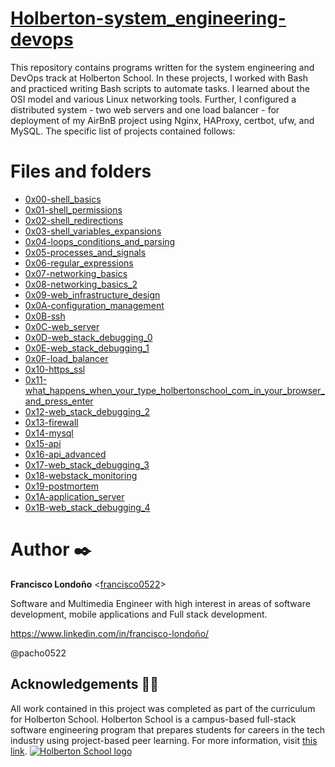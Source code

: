 # [Holberton-system_engineering-devops](https://github.com/francisco0522/holberton-system_engineering-devops)

This repository contains programs written for the system engineering and DevOps track at Holberton School. In these projects, I worked with Bash and practiced writing Bash scripts to automate tasks. I learned about the OSI model and various Linux networking tools. Further, I configured a distributed system - two web servers and one load balancer - for deployment of my AirBnB project using Nginx, HAProxy, certbot, ufw, and MySQL. The specific list of projects contained follows:

# Files and folders

* [0x00-shell_basics](https://github.com/francisco0522/holberton-system_engineering-devops/tree/master/0x00-shell_basics "0x00-shell_basics")
* [0x01-shell_permissions](https://github.com/francisco0522/holberton-system_engineering-devops/tree/master/0x01-shell_permissions "0x01-shell_permissions")
* [0x02-shell_redirections](https://github.com/francisco0522/holberton-system_engineering-devops/tree/master/0x02-shell_redirections "0x02-shell_redirections")
* [0x03-shell_variables_expansions](https://github.com/francisco0522/holberton-system_engineering-devops/tree/master/0x03-shell_variables_expansions "0x03-shell_variables_expansions")
* [0x04-loops_conditions_and_parsing](https://github.com/francisco0522/holberton-system_engineering-devops/tree/master/0x04-loops_conditions_and_parsing "0x04-loops_conditions_and_parsing")
* [0x05-processes_and_signals](https://github.com/francisco0522/holberton-system_engineering-devops/tree/master/0x05-processes_and_signals "0x05-processes_and_signals")
* [0x06-regular_expressions](https://github.com/francisco0522/holberton-system_engineering-devops/tree/master/0x06-regular_expressions "0x06-regular_expressions")
* [0x07-networking_basics](https://github.com/francisco0522/holberton-system_engineering-devops/tree/master/0x07-networking_basics "0x07-networking_basics")
* [0x08-networking_basics_2](https://github.com/francisco0522/holberton-system_engineering-devops/tree/master/0x08-networking_basics_2 "0x08-networking_basics_2")
* [0x09-web_infrastructure_design](https://github.com/francisco0522/holberton-system_engineering-devops/tree/master/0x09-web_infrastructure_design "0x09-web_infrastructure_design")
* [0x0A-configuration_management](https://github.com/francisco0522/holberton-system_engineering-devops/tree/master/0x0A-configuration_management "0x0A-configuration_management")
* [0x0B-ssh](https://github.com/francisco0522/holberton-system_engineering-devops/tree/master/0x0B-ssh "0x0B-ssh")
* [0x0C-web_server](https://github.com/francisco0522/holberton-system_engineering-devops/tree/master/0x0C-web_server "0x0C-web_server")
* [0x0D-web_stack_debugging_0](https://github.com/francisco0522/holberton-system_engineering-devops/tree/master/0x0D-web_stack_debugging_0 "0x0D-web_stack_debugging_0")
* [0x0E-web_stack_debugging_1](https://github.com/francisco0522/holberton-system_engineering-devops/tree/master/0x0E-web_stack_debugging_1 "0x0E-web_stack_debugging_1")
* [0x0F-load_balancer](https://github.com/francisco0522/holberton-system_engineering-devops/tree/master/0x0F-load_balancer "0x0F-load_balancer")
* [0x10-https_ssl](https://github.com/francisco0522/holberton-system_engineering-devops/tree/master/0x10-https_ssl "0x10-https_ssl")
* [0x11-what_happens_when_your_type_holbertonschool_com_in_your_browser_and_press_enter](https://github.com/francisco0522/holberton-system_engineering-devops/tree/master/0x11-what_happens_when_your_type_holbertonschool_com_in_your_browser_and_press_enter "0x11-what_happens_when_your_type_holbertonschool_com_in_your_browser_and_press_enter")
* [0x12-web_stack_debugging_2](https://github.com/francisco0522/holberton-system_engineering-devops/tree/master/0x12-web_stack_debugging_2 "0x12-web_stack_debugging_2")
* [0x13-firewall](https://github.com/francisco0522/holberton-system_engineering-devops/tree/master/0x13-firewall "0x13-firewall")
* [0x14-mysql](https://github.com/francisco0522/holberton-system_engineering-devops/tree/master/0x14-mysql "0x14-mysql")
* [0x15-api](https://github.com/francisco0522/holberton-system_engineering-devops/tree/master/0x15-api "0x15-api")
* [0x16-api_advanced](https://github.com/francisco0522/holberton-system_engineering-devops/tree/master/0x16-api_advanced "0x16-api_advanced")
* [0x17-web_stack_debugging_3](https://github.com/francisco0522/holberton-system_engineering-devops/tree/master/0x17-web_stack_debugging_3 "0x17-web_stack_debugging_3")
* [0x18-webstack_monitoring](https://github.com/francisco0522/holberton-system_engineering-devops/tree/master/0x18-webstack_monitoring "0x18-webstack_monitoring")
* [0x19-postmortem](https://github.com/francisco0522/holberton-system_engineering-devops/tree/master/0x19-postmortem "0x19-postmortem")
* [0x1A-application_server](https://github.com/francisco0522/holberton-system_engineering-devops/tree/master/0x1A-application_server "0x1A-application_server")
* [0x1B-web_stack_debugging_4](https://github.com/francisco0522/holberton-system_engineering-devops/tree/master/0x1B-web_stack_debugging_4 "0x1B-web_stack_debugging_4")

# Author  ✒️

**Francisco Londoño** <[francisco0522](https://github.com/francisco0522)>

Software and Multimedia Engineer with high interest in areas of software development, mobile applications and Full stack development.

https://www.linkedin.com/in/francisco-londoño/ 

@pacho0522

## Acknowledgements 🤝🏻

All work contained in this project was completed as part of the curriculum for Holberton School. Holberton School is a campus-based full-stack software engineering program that prepares students for careers in the tech industry using project-based peer learning. For more information, visit  [this link](https://www.holbertonschool.com/).
[![Holberton School logo](https://camo.githubusercontent.com/04a8a9a456b8ecafad2eb4f2cff6803cd0194496/687474703a2f2f7777772e686f6c626572746f6e7363686f6f6c2e636f6d2f686f6c626572746f6e2d6c6f676f2e706e67)](https://camo.githubusercontent.com/04a8a9a456b8ecafad2eb4f2cff6803cd0194496/687474703a2f2f7777772e686f6c626572746f6e7363686f6f6c2e636f6d2f686f6c626572746f6e2d6c6f676f2e706e67)
